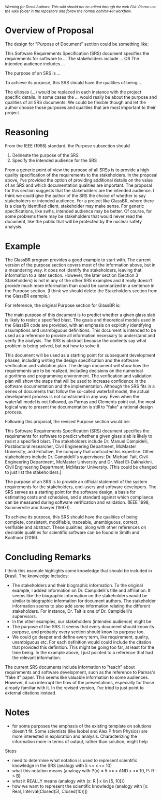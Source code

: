 <small><i>Warning for Drasil Authors: This wiki should not be edited through the web GUI. Please use the wiki/ folder in the repository and follow the normal commit-PR workflow.</i></small>

# Overview of Proposal

The design for "Purpose of Document" section could be something like:

This Software Requirements Specification (SRS) document specifies the requirements for software to ...
The stakeholders include ... OR The intended audience includes ...

The purpose of an SRS is ...

To achieve its purpose, this SRS should have the qualities of being ...

The ellipses (...) would be replaced in each instance with the project specific details.  In some cases the ... would really be about the purpose and qualities of all SRS documents.  We could be flexible though and let the author choose those purposes and qualities that are most important to their project.

# Reasoning

From the IEEE (1998) standard, the Purpose subsection should
1. Delineate the purpose of the SRS
2. Specify the intended audience for the SRS

From a generic point of view the purpose of all SRSs is to provide a high quality specification of the requirements to the stakeholders.  In the proposal above, I've provided the option of providing additional details on the value of an SRS and which documentation qualities are important.  The proposal for this section suggests that the stakeholders are the intended audience.  I think we could give the author of the SRS the choice of whether to say stakeholders or intended audience.  For a project like GlassBR, where there is a clearly identified client, stakeholder may make sense.  For generic specifications, like swhs, intended audience may be better.  Of course, for some problems there may be stakeholders that would never read the document, like the public that will be protected by the nuclear safety analysis.

# Example

The GlassBR program provides a good example to start with.  The current version of the purpose section covers most of the information above, but in a meandering way.  It does not identify the stakeholders, leaving that information to a later section.  However, the later section (Section 3 Stakeholders) is not in any of the other SRS examples and it really doesn't provide much more information than could be summarized in a sentence in the Purpose section.  (I think we should delete the Stakeholders section from the GlassBR example.)

For reference, the original Purpose section for GlassBR is:

The main purpose of this document is to predict whether a given glass slab is likely to resist a specified blast. The goals and theoretical models used in the GlassBR code are provided, with an emphasis on explicitly identifying assumptions and unambiguous definitions. This document is intended to be used as a reference to provide all information necessary to understand and verify the analysis. The SRS is abstract because the contents say what problem is being solved, but not how to solve it.

This document will be used as a starting point for subsequent development phases, including writing the design specification and the software verification and validation plan. The design document will show how the requirements are to be realized, including decisions on the numerical algorithms and programming environment. The verification and validation plan will show the steps that will be used to increase confidence in the software documentation and the implementation. Although the SRS fits in a series of documents that follow the so-called waterfall model, the actual development process is not constrained in any way. Even when the waterfall model is not followed, as Parnas and Clements point out, the most logical way to present the documentation is still to "fake" a rational design process.

Following this proposal, the revised Purpose section would be:

This Software Requirements Specification (SRS) document specifies the requirements for software to predict whether a given glass slab is likely to resist a specified blast.  The stakeholders include Dr. Manuel Campidelli, Postdoctoral researcher, Civil Engineering Department, McMaster University; and Entuitive, the company that contracted his expertise.  Other stakeholders include Dr. Campidelli's supervisors: Dr. Michael Tait, Civil Engineering Department, McMaster University and Dr. Wael El-Dakhakhni, Civil Engineering Department, McMaster University. [This could be changed to just list the stakeholders.]

The purpose of an SRS is to provide an official statement of the system requirements for the stakeholders, end-users and software developers.  The SRS serves as a starting point for the software design, a basis for estimating costs and schedules, and a standard against which compliance can be measured during software verification and validation. (IEEE 1998, Sommerville and Sawyer (1997)).

To achieve its purpose, this SRS should have the qualities of being complete, consistent, modifiable, traceable, unambiguous, correct, verifiable and abstract.  These qualities, along with other references on desirable qualities for scientific software can be found in Smith and Koothoor (2016).

# Concluding Remarks

I think this example highlights some knowledge that should be included in Drasil.  The knowledge includes:

- The stakeholders and their biographic information.  To the original example, I added information on Dr. Campidelli's title and affiliation.  It seems like the biographic information on the stakeholders would be similar to biographic information for document authors.  The stakeholder information seems to also add some information relating the different stakeholders.  For instance, Dr. Tait is one of Dr. Campidelli's supervisors.
- In the other examples, our stakeholders (intended audience) might be 
- The purpose of the SRS.  It seems that every document should know its purpose, and probably every section should know its purpose too.
- We could go deeper and define every term, like requirement, quality, unambiguous etc.  For each definition would could include the citation that provided this definition.  This might be going too far, at least for the time being.  In the example above, I just pointed to a reference that had the relevant information.

The current SRS documents include information to "teach" about requirements and software development, such as the reference to Parnas's "fake it" paper.  This seems like valuable information to some audiences.  However, it can interrupt the flow of the presentations, especially for those already familiar with it.  In the revised version, I've tried to just point to external citations instead.  

# Notes

- for some purposes the emphasis of the existing template on solutions doesn't fit.  Some scientists (like Isobel and Alex P from Physics) are more interested in exploration and analysis.  Characterizing the information more in terms of output, rather than solution, might help

Steps

- need to determine what notation is used to represent scientific knowledge in the SRS (analogy with 5 <= x <= 10)
- what this notation means (analogy with P(x) = 5 <= x AND x <= 10, P: R -> B)
- what it REALLY means (analogy with {x: R | x \in [5, 10]})
- how we want to represent the scientific knowledge (analogy with [x: Real, Interval(Closed(5), Closed(10))])